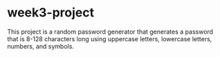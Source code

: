 # week3-project

This project is a random password generator that generates a password that is 8-128 characters long using uppercase letters, lowercase letters, numbers, and symbols.
